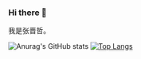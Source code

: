 ### Hi there 👋
我是张晋哲。


![Anurag's GitHub stats](https://github-readme-stats.vercel.app/api?username=zhangjinzhepro&show_icons=true&theme=swift&count_private=true)
[![Top Langs](https://github-readme-stats.vercel.app/api/top-langs/?username=zhangjinzhepro&layout=compact)](https://github.com/anuraghazra/github-readme-stats)
